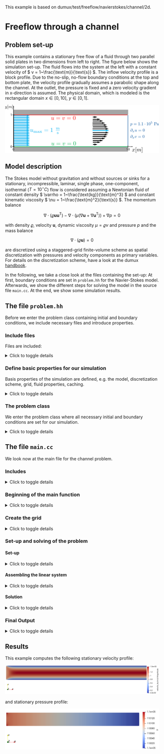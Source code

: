 This example is based on dumux/test/freeflow/navierstokes/channel/2d.

# Freeflow through a channel

## Problem set-up
This example contains a stationary free flow of a fluid through two parallel solid plates in two dimensions from left to right. The figure below shows the simulation set-up. The fluid flows into the system at the left with a constant velocity of $` v = 1~\frac{\text{m}}{\text{s}} `$. The inflow velocity profile is a block profile. Due to the no-slip, no-flow boundary conditions at the top and bottom plate, the velocity profile gradually assumes a parabolic shape along the channel. At the outlet, the pressure is fixed and a zero velocity gradient in x-direction is assumed. The physical domain, which is modeled is the rectangular domain $`x\in[0,10],~y\in[0,1]`$.

![](./img/setup.png)

## Model description
The Stokes model without gravitation and without sources or sinks for a stationary, incompressible, laminar, single phase, one-component, isothermal ($`T=10^\circ C`$) flow is considered assuming a Newtonian fluid of constant density $` \varrho = 1~\frac{\text{kg}}{\text{m}^3} `$ and constant kinematic viscosity $` \nu = 1~\frac{\text{m}^2}{\text{s}} `$. The momentum balance
```math
\nabla \cdot (\varrho\boldsymbol{u} \boldsymbol{u}^{\text{T}}) - \nabla\cdot\left(\mu\left(\nabla\boldsymbol{u}+\nabla\boldsymbol{u}^{\text{T}}\right)\right)+ \nabla p = 0
```
with density  $`\varrho`$, velocity $`\boldsymbol{u}`$, dynamic viscosity  $`\mu=\varrho\nu`$ and pressure $`p`$ and the mass balance
```math
\nabla \cdot \left(\varrho\boldsymbol{u}\right) =0
```
are discretized using a staggered-grid finite-volume scheme as spatial discretization with pressures and velocity components as primary variables. For details on the discretization scheme, have a look at the dumux [handbook](https://dumux.org/handbook).

In the following, we take a close look at the files containing the set-up: At first, boundary conditions are set in `problem.hh` for the Navier-Stokes model. Afterwards, we show the different steps for solving the model in the source file `main.cc`. At the end, we show some simulation results.


## The file `problem.hh`


Before we enter the problem class containing initial and boundary conditions, we include necessary files and introduce properties.
### Include files
Files are included:
<details>
<summary>Click to toggle details</summary>

The dune grid interphase is included here:
```cpp
#include <dune/grid/yaspgrid.hh>
```
The staggered grid discretization scheme is included:
```cpp
#include <dumux/discretization/staggered/freeflow/properties.hh>
```
The freeflow model is included:
```cpp
#include <dumux/freeflow/navierstokes/model.hh>
```
This is the freeflow Navier-Stokes problem class that this class is derived from:
```cpp
#include <dumux/freeflow/navierstokes/problem.hh>
```
The fluid properties are specified in the following headers:
```cpp
#include <dumux/material/components/constant.hh>
#include <dumux/material/fluidsystems/1pliquid.hh>
```
</details>

### Define basic properties for our simulation
Basis properties of the simulation are defined, e.g. the model, discretization scheme, grid, fluid properties, caching.
<details>
<summary>Click to toggle details</summary>

We enter the namespace Dumux in order to import the entire Dumux namespace for general use
```cpp
namespace Dumux {
```
The problem class is forward declared:
```cpp
template <class TypeTag>
class ChannelExampleProblem;
```
We enter the namespace Properties, which is a sub-namespace of the namespace Dumux:
```cpp
namespace Properties {
```
Create new type tags
```cpp
namespace TTag {
```
A `TypeTag` for our simulation is created which inherits from the Navier-Stokes flow model and the staggered-grid discretization scheme.
```cpp
struct ChannelExample { using InheritsFrom = std::tuple<NavierStokes, StaggeredFreeFlowModel>; };
} // end namespace TTag
```
We use a structured 2D grid:
```cpp
template<class TypeTag>
struct Grid<TypeTag, TTag::ChannelExample> { using type = Dune::YaspGrid<2>; };
```
The problem class specifies initial and boundary conditions:
```cpp
template<class TypeTag>
struct Problem<TypeTag, TTag::ChannelExample> { using type = Dumux::ChannelExampleProblem<TypeTag> ; };
```
In the following we define our fluid properties.
```cpp
template<class TypeTag>
struct FluidSystem<TypeTag, TTag::ChannelExample>
{
```
We define a convenient shortcut to the property Scalar:
```cpp
    using Scalar = GetPropType<TypeTag, Properties::Scalar>;
```
We create a fluid system that consists of an incompressible fluid of constant visosity
```cpp
    using type = FluidSystems::OnePLiquid<Scalar, Components::Constant<1, Scalar> >;
};
```
We enable caching for the grid volume variables.
```cpp
template<class TypeTag>
struct EnableGridVolumeVariablesCache<TypeTag, TTag::ChannelExample> { static constexpr bool value = true; };
```
We enable caching for the grid flux variables.
```cpp
template<class TypeTag>
struct EnableGridFluxVariablesCache<TypeTag, TTag::ChannelExample> { static constexpr bool value = true; };
```
We enable caching for the FV grid geometry
```cpp
template<class TypeTag>
struct EnableGridGeometryCache<TypeTag, TTag::ChannelExample> { static constexpr bool value = true; };
```
The cache stores values that were already calculated for later usage. This makes the simulation faster.
We leave the namespace Properties.
```cpp
}
```
</details>

### The problem class
We enter the problem class where all necessary initial and boundary conditions are set for our simulation.

<details>
<summary>Click to toggle details</summary>

As this is a Stokes problem, we inherit from the basic `NavierStokesProblem`.
```cpp
template <class TypeTag>
class ChannelExampleProblem : public NavierStokesProblem<TypeTag>
{
```
We use convenient declarations that we derive from the property system.
<details>
<summary>Click to toggle details</summary>

```cpp
    using ParentType = NavierStokesProblem<TypeTag>;
    using BoundaryTypes = GetPropType<TypeTag, Properties::BoundaryTypes>;
    using GridGeometry = GetPropType<TypeTag, Properties::GridGeometry>;
    using FVElementGeometry = typename GridGeometry::LocalView;
    using SubControlVolumeFace = typename GridGeometry::SubControlVolumeFace;
    using Indices = typename GetPropType<TypeTag, Properties::ModelTraits>::Indices;
    using NumEqVector = GetPropType<TypeTag, Properties::NumEqVector>;
    using PrimaryVariables = GetPropType<TypeTag, Properties::PrimaryVariables>;
    using Scalar = GetPropType<TypeTag, Properties::Scalar>;

    using Element = typename GridGeometry::GridView::template Codim<0>::Entity;
    using GlobalPosition = typename Element::Geometry::GlobalCoordinate;

public:
```
</details>

There follows the constructor of our problem class:
Within the constructor, we set the inlet velocity to a run-time specified value.
As no run-time value is specified, we set the outlet pressure to 1.1e5 Pa.
<details>
<summary>Click to toggle details</summary>

```cpp
    ChannelExampleProblem(std::shared_ptr<const GridGeometry> gridGeometry)
    : ParentType(gridGeometry)
    {
        inletVelocity_ = getParam<Scalar>("Problem.InletVelocity");
        outletPressure_ = getParam<Scalar>("Problem.OutletPressure", 1.1e5);
    }
```
</details>

Now, we define the type of initial and boundary conditions depending on location.
Two types of boundary conditions can be specified: Dirichlet and Neumann. On a Dirichlet boundary,
the values of the primary variables need to be fixed.
On a Neumann boundary condition, values for derivatives need to be fixed.
When Dirichlet conditions are set for the pressure, the derivative of the velocity
vector with respect to the direction normal to the boundary is automatically set to
zero. This boundary condition is called in-/outflow boundary condition in Dumux.
In the following we specify Dirichlet boundaries for velocity on the left of our domain
if isInlet_ is true, Dirichlet boundaries for pressure on the right of our domain
if isOutlet_ is true and specify Dirichlet boundaries for velocity on the top and bottom
of our domain else.
<details>
<summary>Click to toggle details</summary>

```cpp
    BoundaryTypes boundaryTypesAtPos(const GlobalPosition &globalPos) const
    {
        BoundaryTypes values;

        if(isInlet_(globalPos))
        {
            values.setDirichlet(Indices::velocityXIdx);
            values.setDirichlet(Indices::velocityYIdx);
        }
        else if(isOutlet_(globalPos))
        {
            values.setDirichlet(Indices::pressureIdx);
        }
        else
        {
            values.setDirichlet(Indices::velocityXIdx);
            values.setDirichlet(Indices::velocityYIdx);
        }

        return values;
    }
```
</details>

Second, we specify the values for the Dirichlet boundaries. We need to fix the values of our primary variables.
To ensure a no-slip boundary condition at the top and bottom of the channel, the Dirichlet velocity
in x-direction is set to zero if not at the inlet.
<details>
<summary>Click to toggle details</summary>

```cpp
    PrimaryVariables dirichletAtPos(const GlobalPosition &globalPos) const
    {
        PrimaryVariables values = initialAtPos(globalPos);

        if(!isInlet_(globalPos))
        {
            values[Indices::velocityXIdx] = 0.0;
        }

        return values;
    }
```
</details>

We specify the values for the initial conditions.
We assign constant values for pressure and velocity components.
<details>
<summary>Click to toggle details</summary>

```cpp
    PrimaryVariables initialAtPos(const GlobalPosition &globalPos) const
    {
        PrimaryVariables values;

        values[Indices::pressureIdx] = outletPressure_;
        values[Indices::velocityXIdx] = inletVelocity_;
        values[Indices::velocityYIdx] = 0.0;

        return values;
    }
```
</details>

We need to specify a constant temperature for our isothermal problem.
We set it to 10°C.
<details>
<summary>Click to toggle details</summary>

```cpp
    Scalar temperature() const
    { return 273.15 + 10; }
private:
```
</details>

The inlet is at the left side of the physical domain.
<details>
<summary>Click to toggle details</summary>

```cpp
    bool isInlet_(const GlobalPosition& globalPos) const
    {
        return globalPos[0] < eps_;
    }
```
</details>

The outlet is at the right side of the physical domain.
<details>
<summary>Click to toggle details</summary>

```cpp
    bool isOutlet_(const GlobalPosition& globalPos) const
    {
        return globalPos[0] > this->gridGeometry().bBoxMax()[0] - eps_;
    }
```
</details>

Finally, private variables are declared:
<details>
<summary>Click to toggle details</summary>

```cpp
    static constexpr Scalar eps_=1e-6;
    Scalar inletVelocity_;
    Scalar outletPressure_;
```
</details>

This is everything the freeflow channel problem class contains.
```cpp
};
```
We leave the namespace Dumux.
```cpp
} // end namespace Dumux
#endif
```
</details>



## The file `main.cc`


We look now at the main file for the channel problem.
### Includes
<details>
<summary>Click to toggle details</summary>

```cpp
#include <config.h>
```
We include the problem in the main file
```cpp
#include "problem.hh"
```
Further, we include a standard header file for C++, to get time and date information
```cpp
#include <ctime>
```
and another one for in- and output.
```cpp
#include <iostream>
```
Dumux is based on DUNE, the Distributed and Unified Numerics Environment, which provides several grid managers and
linear solvers. So we need some includes from that.
```cpp
#include <dune/common/parallel/mpihelper.hh>
#include <dune/common/timer.hh>
#include <dune/grid/io/file/dgfparser/dgfexception.hh>
#include <dune/grid/io/file/vtk.hh>
#include <dune/istl/io.hh>
```
In Dumux, a property system is used to specify the model. For this, different properties are defined containing
type definitions, values and methods. All properties are declared in the file `properties.hh`.
```cpp
#include <dumux/common/properties.hh>
```
The following file contains the parameter class, which manages the definition of input parameters by a default
value, the inputfile or the command line.
```cpp
#include <dumux/common/parameters.hh>
```
The file `dumuxmessage.hh` contains the class defining the start and end message of the simulation.
```cpp
#include <dumux/common/dumuxmessage.hh>
```
The following file contains debugging funcionality
```cpp
#include <dumux/common/valgrind.hh>
```
The following file contains the class, which defines the sequential linear solver backends.
```cpp
#include <dumux/linear/seqsolverbackend.hh>
```
we include the nonlinear Newton's method
```cpp
#include <dumux/nonlinear/newtonsolver.hh>
```
Further we include the assembler, which assembles the linear systems for staggered-grid finite volume schemes.
```cpp
#include <dumux/assembly/staggeredfvassembler.hh>
```
The containing class in the following file defines the different differentiation methods used to compute the derivatives of the residual.
```cpp
#include <dumux/assembly/diffmethod.hh>
```
We need the following class to simplify the writing of dumux simulation data to VTK format.
```cpp
#include <dumux/io/staggeredvtkoutputmodule.hh>
```
The gridmanager constructs a grid from the information in the input or grid file. There is a specification for the
different supported grid managers.
```cpp
#include <dumux/io/grid/gridmanager.hh>
```
The following class contains functionality for additional flux output to the console.
```cpp
#include <dumux/freeflow/navierstokes/staggered/fluxoversurface.hh>
```
</details>

### Beginning of the main function
<details>
<summary>Click to toggle details</summary>

```cpp
int main(int argc, char** argv) try
{
    using namespace Dumux;
```
we define the type tag for this problem
```cpp
    using TypeTag = Properties::TTag::ChannelExample;
```
We initialize MPI, finalize is done automatically on exit
```cpp
    const auto& mpiHelper = Dune::MPIHelper::instance(argc, argv);
```
We print dumux start message
```cpp
    if (mpiHelper.rank() == 0)
        DumuxMessage::print(/*firstCall=*/true);
```
We parse command line arguments and input file
```cpp
    Parameters::init(argc, argv);
```
</details>

### Create the grid
<details>
<summary>Click to toggle details</summary>

A gridmanager tries to create the grid either from a grid file or the input file.
```cpp
    GridManager<GetPropType<TypeTag, Properties::Grid>> gridManager;
    gridManager.init();
```
The instationary non-linear problem is run on this grid.

we compute on the leaf grid view
```cpp
    const auto& leafGridView = gridManager.grid().leafGridView();
```
</details>

### Set-up and solving of the problem

#### Set-up
<details>
<summary>Click to toggle details</summary>

We create and initialize the finite volume grid geometry, the problem, the linear system, including the jacobian matrix, the residual and the solution vector and the gridvariables.

We need the finite volume geometry to build up the subcontrolvolumes (scv) and subcontrolvolume faces (scvf) for each element of the grid partition.
```cpp
    using GridGeometry = GetPropType<TypeTag, Properties::GridGeometry>;
    auto gridGeometry = std::make_shared<GridGeometry>(leafGridView);
    gridGeometry->update();
```
In the problem, we define the boundary and initial conditions.
```cpp
    using Problem = GetPropType<TypeTag, Properties::Problem>;
    auto problem = std::make_shared<Problem>(gridGeometry);
```
We initialize the solution vector.
```cpp
    using SolutionVector = GetPropType<TypeTag, Properties::SolutionVector>;
    SolutionVector x;
    x[GridGeometry::cellCenterIdx()].resize(gridGeometry->numCellCenterDofs());
    x[GridGeometry::faceIdx()].resize(gridGeometry->numFaceDofs());
    problem->applyInitialSolution(x);
```
and then use the solution vector to intialize the `gridVariables`.
```cpp
    using GridVariables = GetPropType<TypeTag, Properties::GridVariables>;
    auto gridVariables = std::make_shared<GridVariables>(problem, gridGeometry);
    gridVariables->init(x);
```
and then initialize the vtkoutput. Each model has a predefined model specific output with relevant parameters
for that model.
```cpp
    using IOFields = GetPropType<TypeTag, Properties::IOFields>;
    StaggeredVtkOutputModule<GridVariables, SolutionVector> vtkWriter(*gridVariables, x, problem->name());
    IOFields::initOutputModule(vtkWriter); // Add model specific output fields
    vtkWriter.write(0.0);
```
we set up two surfaces over which fluxes are calculated
```cpp
    FluxOverSurface<GridVariables,
                    SolutionVector,
                    GetPropType<TypeTag, Properties::ModelTraits>,
                    GetPropType<TypeTag, Properties::LocalResidual>> flux(*gridVariables, x);
```
we determine the extensions of the physical domain.
```cpp
    using Scalar = GetPropType<TypeTag, Properties::Scalar>;

    const Scalar xMin = gridGeometry->bBoxMin()[0];
    const Scalar xMax = gridGeometry->bBoxMax()[0];
    const Scalar yMin = gridGeometry->bBoxMin()[1];
    const Scalar yMax = gridGeometry->bBoxMax()[1];
```
The first surface shall be placed at the middle of the channel.
If we have an odd number of cells in x-direction, there would not be any cell faces
at the position of the surface (which is required for the flux calculation).
In this case, we add half a cell-width to the x-position in order to make sure that
the cell faces lie on the surface. This assumes a regular cartesian grid.
```cpp
    const Scalar planePosMiddleX = xMin + 0.5*(xMax - xMin);
    int numCellsX = getParam<std::vector<int>>("Grid.Cells")[0];

    const unsigned int refinement = getParam<unsigned int>("Grid.Refinement", 0);

    numCellsX *= (1<<refinement);

    const Scalar offsetX = (numCellsX % 2 == 0) ? 0.0 : 0.5*((xMax - xMin) / numCellsX);

    using GridView = GetPropType<TypeTag, Properties::GridView>;
    using Element = typename GridView::template Codim<0>::Entity;
    using GlobalPosition = typename Element::Geometry::GlobalCoordinate;

    const auto p0middle = GlobalPosition{planePosMiddleX + offsetX, yMin};
    const auto p1middle = GlobalPosition{planePosMiddleX + offsetX, yMax};
    flux.addSurface("middle", p0middle, p1middle);
```
The second surface is placed at the outlet of the channel.
```cpp
    const auto p0outlet = GlobalPosition{xMax, yMin};
    const auto p1outlet = GlobalPosition{xMax, yMax};
    flux.addSurface("outlet", p0outlet, p1outlet);
```
</details>

#### Assembling the linear system
<details>
<summary>Click to toggle details</summary>

we set the assembler
```cpp
    using Assembler = StaggeredFVAssembler<TypeTag, DiffMethod::numeric>;
    auto assembler = std::make_shared<Assembler>(problem, gridGeometry, gridVariables);
```
</details>

#### Solution
<details>
<summary>Click to toggle details</summary>

we set the linear solver
```cpp
    using LinearSolver = Dumux::UMFPackBackend;
    auto linearSolver = std::make_shared<LinearSolver>();
```
additionally, we set the non-linear solver
```cpp
    using NewtonSolver = Dumux::NewtonSolver<Assembler, LinearSolver>;
    NewtonSolver nonLinearSolver(assembler, linearSolver);
```
we solve the non-linear system
```cpp
    nonLinearSolver.solve(x);
```
we calculate mass fluxes over the planes
```cpp
    flux.calculateMassOrMoleFluxes();
```
</details>

### Final Output
<details>
<summary>Click to toggle details</summary>

we write vtk output
```cpp
    vtkWriter.write(1.0);
```
we print mass fluxes over the planes
```cpp
    if(GetPropType<TypeTag, Properties::ModelTraits>::enableEnergyBalance())
    {
        std::cout << "mass / energy flux at middle is: " << flux.netFlux("middle") << std::endl;
        std::cout << "mass / energy flux at outlet is: " << flux.netFlux("outlet") << std::endl;
    }
    else
    {
        std::cout << "mass flux at middle is: " << flux.netFlux("middle") << std::endl;
        std::cout << "mass flux at outlet is: " << flux.netFlux("outlet") << std::endl;
    }
```
we calculate and print volume fluxes over the planes
```cpp
    flux.calculateVolumeFluxes();
    std::cout << "volume flux at middle is: " << flux.netFlux("middle")[0] << std::endl;
    std::cout << "volume flux at outlet is: " << flux.netFlux("outlet")[0] << std::endl;
```
print dumux end message
```cpp
    if (mpiHelper.rank() == 0)
    {
        Parameters::print();
        DumuxMessage::print(/*firstCall=*/false);
    }

    return 0;
} // end main
catch (Dumux::ParameterException &e)
{
    std::cerr << std::endl << e << " ---> Abort!" << std::endl;
    return 1;
}
catch (Dune::DGFException & e)
{
    std::cerr << "DGF exception thrown (" << e <<
                 "). Most likely, the DGF file name is wrong "
                 "or the DGF file is corrupted, "
                 "e.g. missing hash at end of file or wrong number (dimensions) of entries."
                 << " ---> Abort!" << std::endl;
    return 2;
}
catch (Dune::Exception &e)
{
    std::cerr << "Dune reported error: " << e << " ---> Abort!" << std::endl;
    return 3;
}
catch (...)
{
    std::cerr << "Unknown exception thrown! ---> Abort!" << std::endl;
    return 4;
}
```
</details>


## Results
This example computes the following stationary velocity profile:

![](./img/velocity.png)

and stationary pressure profile:

![](./img/pressure.png)
